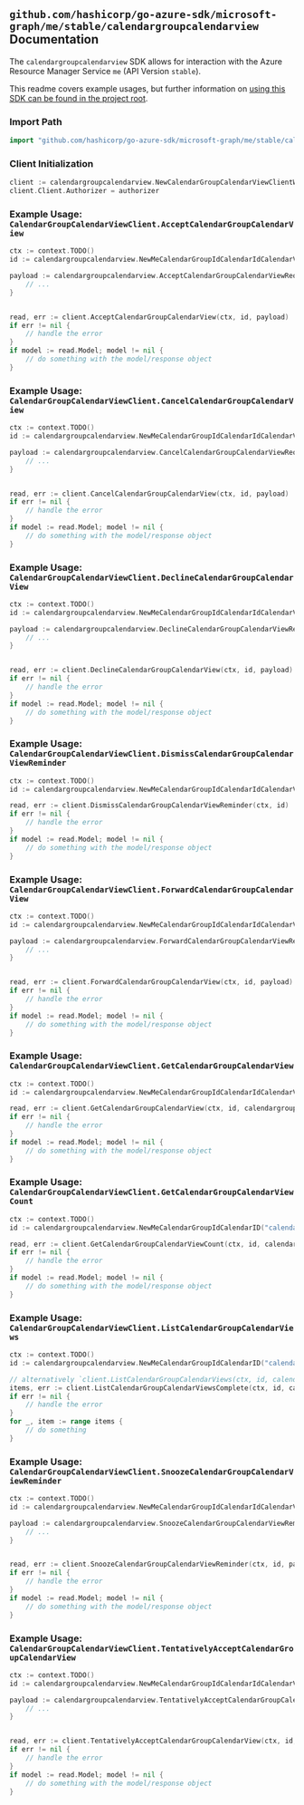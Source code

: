 
## `github.com/hashicorp/go-azure-sdk/microsoft-graph/me/stable/calendargroupcalendarview` Documentation

The `calendargroupcalendarview` SDK allows for interaction with the Azure Resource Manager Service `me` (API Version `stable`).

This readme covers example usages, but further information on [using this SDK can be found in the project root](https://github.com/hashicorp/go-azure-sdk/tree/main/docs).

### Import Path

```go
import "github.com/hashicorp/go-azure-sdk/microsoft-graph/me/stable/calendargroupcalendarview"
```


### Client Initialization

```go
client := calendargroupcalendarview.NewCalendarGroupCalendarViewClientWithBaseURI("https://management.azure.com")
client.Client.Authorizer = authorizer
```


### Example Usage: `CalendarGroupCalendarViewClient.AcceptCalendarGroupCalendarView`

```go
ctx := context.TODO()
id := calendargroupcalendarview.NewMeCalendarGroupIdCalendarIdCalendarViewID("calendarGroupIdValue", "calendarIdValue", "eventIdValue")

payload := calendargroupcalendarview.AcceptCalendarGroupCalendarViewRequest{
	// ...
}


read, err := client.AcceptCalendarGroupCalendarView(ctx, id, payload)
if err != nil {
	// handle the error
}
if model := read.Model; model != nil {
	// do something with the model/response object
}
```


### Example Usage: `CalendarGroupCalendarViewClient.CancelCalendarGroupCalendarView`

```go
ctx := context.TODO()
id := calendargroupcalendarview.NewMeCalendarGroupIdCalendarIdCalendarViewID("calendarGroupIdValue", "calendarIdValue", "eventIdValue")

payload := calendargroupcalendarview.CancelCalendarGroupCalendarViewRequest{
	// ...
}


read, err := client.CancelCalendarGroupCalendarView(ctx, id, payload)
if err != nil {
	// handle the error
}
if model := read.Model; model != nil {
	// do something with the model/response object
}
```


### Example Usage: `CalendarGroupCalendarViewClient.DeclineCalendarGroupCalendarView`

```go
ctx := context.TODO()
id := calendargroupcalendarview.NewMeCalendarGroupIdCalendarIdCalendarViewID("calendarGroupIdValue", "calendarIdValue", "eventIdValue")

payload := calendargroupcalendarview.DeclineCalendarGroupCalendarViewRequest{
	// ...
}


read, err := client.DeclineCalendarGroupCalendarView(ctx, id, payload)
if err != nil {
	// handle the error
}
if model := read.Model; model != nil {
	// do something with the model/response object
}
```


### Example Usage: `CalendarGroupCalendarViewClient.DismissCalendarGroupCalendarViewReminder`

```go
ctx := context.TODO()
id := calendargroupcalendarview.NewMeCalendarGroupIdCalendarIdCalendarViewID("calendarGroupIdValue", "calendarIdValue", "eventIdValue")

read, err := client.DismissCalendarGroupCalendarViewReminder(ctx, id)
if err != nil {
	// handle the error
}
if model := read.Model; model != nil {
	// do something with the model/response object
}
```


### Example Usage: `CalendarGroupCalendarViewClient.ForwardCalendarGroupCalendarView`

```go
ctx := context.TODO()
id := calendargroupcalendarview.NewMeCalendarGroupIdCalendarIdCalendarViewID("calendarGroupIdValue", "calendarIdValue", "eventIdValue")

payload := calendargroupcalendarview.ForwardCalendarGroupCalendarViewRequest{
	// ...
}


read, err := client.ForwardCalendarGroupCalendarView(ctx, id, payload)
if err != nil {
	// handle the error
}
if model := read.Model; model != nil {
	// do something with the model/response object
}
```


### Example Usage: `CalendarGroupCalendarViewClient.GetCalendarGroupCalendarView`

```go
ctx := context.TODO()
id := calendargroupcalendarview.NewMeCalendarGroupIdCalendarIdCalendarViewID("calendarGroupIdValue", "calendarIdValue", "eventIdValue")

read, err := client.GetCalendarGroupCalendarView(ctx, id, calendargroupcalendarview.DefaultGetCalendarGroupCalendarViewOperationOptions())
if err != nil {
	// handle the error
}
if model := read.Model; model != nil {
	// do something with the model/response object
}
```


### Example Usage: `CalendarGroupCalendarViewClient.GetCalendarGroupCalendarViewCount`

```go
ctx := context.TODO()
id := calendargroupcalendarview.NewMeCalendarGroupIdCalendarID("calendarGroupIdValue", "calendarIdValue")

read, err := client.GetCalendarGroupCalendarViewCount(ctx, id, calendargroupcalendarview.DefaultGetCalendarGroupCalendarViewCountOperationOptions())
if err != nil {
	// handle the error
}
if model := read.Model; model != nil {
	// do something with the model/response object
}
```


### Example Usage: `CalendarGroupCalendarViewClient.ListCalendarGroupCalendarViews`

```go
ctx := context.TODO()
id := calendargroupcalendarview.NewMeCalendarGroupIdCalendarID("calendarGroupIdValue", "calendarIdValue")

// alternatively `client.ListCalendarGroupCalendarViews(ctx, id, calendargroupcalendarview.DefaultListCalendarGroupCalendarViewsOperationOptions())` can be used to do batched pagination
items, err := client.ListCalendarGroupCalendarViewsComplete(ctx, id, calendargroupcalendarview.DefaultListCalendarGroupCalendarViewsOperationOptions())
if err != nil {
	// handle the error
}
for _, item := range items {
	// do something
}
```


### Example Usage: `CalendarGroupCalendarViewClient.SnoozeCalendarGroupCalendarViewReminder`

```go
ctx := context.TODO()
id := calendargroupcalendarview.NewMeCalendarGroupIdCalendarIdCalendarViewID("calendarGroupIdValue", "calendarIdValue", "eventIdValue")

payload := calendargroupcalendarview.SnoozeCalendarGroupCalendarViewReminderRequest{
	// ...
}


read, err := client.SnoozeCalendarGroupCalendarViewReminder(ctx, id, payload)
if err != nil {
	// handle the error
}
if model := read.Model; model != nil {
	// do something with the model/response object
}
```


### Example Usage: `CalendarGroupCalendarViewClient.TentativelyAcceptCalendarGroupCalendarView`

```go
ctx := context.TODO()
id := calendargroupcalendarview.NewMeCalendarGroupIdCalendarIdCalendarViewID("calendarGroupIdValue", "calendarIdValue", "eventIdValue")

payload := calendargroupcalendarview.TentativelyAcceptCalendarGroupCalendarViewRequest{
	// ...
}


read, err := client.TentativelyAcceptCalendarGroupCalendarView(ctx, id, payload)
if err != nil {
	// handle the error
}
if model := read.Model; model != nil {
	// do something with the model/response object
}
```
